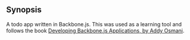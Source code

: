 ## Synopsis

A todo app written in Backbone.js. This was used as a learning tool and follows the book [Developing Backbone.js Applications, by Addy Osmani](http://addyosmani.github.io/backbone-fundamentals/).